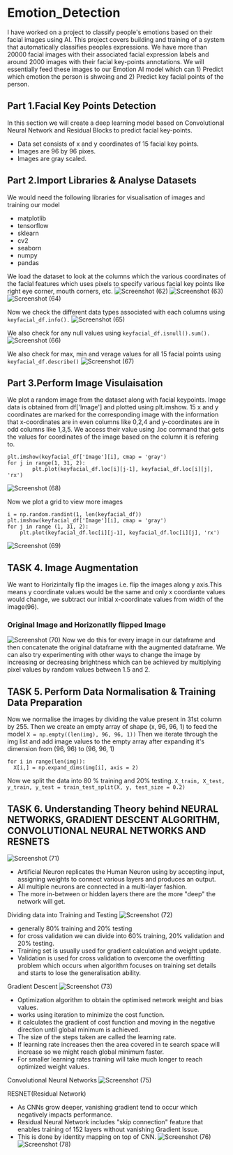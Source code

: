 # Emotion_Detection
I have worked on a project to classify people's emotions based on their facial images using AI. This project covers building and training of a system that automatically classifies peoples expressions. We have more than 20000 facial images with their associated facial expression labels and around 2000 images with their facial key-points annotations. We will essentially feed these images to our Emotion AI model which can 1) Predict which emotion the person is shwoing and 2) Predict key facial points of the person.

## Part 1.Facial Key Points Detection
In this section we will create a deep learning model based on Convolutional Neural Network and Residual Blocks to predict facial key-points.
- Data set consists of x and y coordinates of 15 facial key points.
- Images are 96 by 96 pixes.
- Images are gray scaled.


## Part 2.Import Libraries & Analyse Datasets
We would need the following libraries for visualisation of images and training our model
- matplotlib
- tensorflow
- sklearn
- cv2
- seaborn
- numpy
- pandas

We load the dataset to look at the columns which the various coordinates of the facial features which uses pixels to specify various facial key points like right eye corner, mouth corners, etc.
![Screenshot (62)](https://user-images.githubusercontent.com/70371572/130304115-925d1da2-26d2-4a2a-aa5b-35fef44c0260.png)
![Screenshot (63)](https://user-images.githubusercontent.com/70371572/130304141-46661b78-eeea-4f74-b6ff-e22a7b0f137e.png)
![Screenshot (64)](https://user-images.githubusercontent.com/70371572/130304149-4db162a4-61fd-4249-ad63-ca34d559619f.png)

Now we check the different data types associated with each columns using ```keyfacial_df.info().```
![Screenshot (65)](https://user-images.githubusercontent.com/70371572/130304248-41b43f0a-e9ff-4644-ae2e-5b89f7fe3958.png)

We also check for any null values using ```keyfacial_df.isnull().sum().```
![Screenshot (66)](https://user-images.githubusercontent.com/70371572/130304280-7da8e0b1-eedb-40ac-a9fb-bbca702d8f08.png)

We also check for max, min and verage values for all 15 facial points using ```keyfacial_df.describe()```
![Screenshot (67)](https://user-images.githubusercontent.com/70371572/130304391-94ffdc0d-8478-4b17-a451-0f22e06e254c.png)

## Part 3.Perform Image Visulaisation
We plot a random image from the dataset along with facial keypoints. Image data is obtained from df['Image'] and plotted using plt.imshow. 15 x and y coordinates are marked for the corresponding image with the information that x-coordinates are in even columns like 0,2,4 and y-coordinates are in odd columns like 1,3,5. We access their value using .loc command that gets the values for coordinates of the image based on the column it is refering to.

```i = np.random.randint(1, len(keyfacial_df))
plt.imshow(keyfacial_df['Image'][i], cmap = 'gray')
for j in range(1, 31, 2):
        plt.plot(keyfacial_df.loc[i][j-1], keyfacial_df.loc[i][j], 'rx')
```
        
![Screenshot (68)](https://user-images.githubusercontent.com/70371572/130304485-91dd9924-4d83-4e80-82f3-f3a09f8f01c5.png)

Now we plot a grid to view more images
```
i = np.random.randint(1, len(keyfacial_df))
plt.imshow(keyfacial_df['Image'][i], cmap = 'gray')
for j in range (1, 31, 2):
    plt.plot(keyfacial_df.loc[i][j-1], keyfacial_df.loc[i][j], 'rx')
```
![Screenshot (69)](https://user-images.githubusercontent.com/70371572/130304626-e9302820-c31e-48a4-bef2-e3262972d860.png)

## TASK 4. Image Augmentation
We want to Horizintally flip the images i.e.  flip the images along y axis.This means y coordinate values would be the same and only x coordiante values would change, we subtract our initial x-coordinate values from width of the image(96).

### Original Image and Horizonatlly flipped Image
![Screenshot (70)](https://user-images.githubusercontent.com/70371572/130325501-4adbae90-050e-4483-bc23-ca4a11eb225d.png)
Now we do this for every image in our dataframe and then concatenate the original dataframe with the augmented dataframe. We can also try experimenting with other ways to change the image by increasing or decreasing brightness which can be achieved by multiplying pixel values by random values between 1.5 and 2.

## TASK 5. Perform Data Normalisation & Training Data Preparation

Now we normalise the images by dividing the value present in 31st column by 255. Then we create an empty array of shape (x, 96, 96, 1) to feed the model
```X = np.empty((len(img), 96, 96, 1))```
Then we iterate through the img list and add image values to the empty array after expanding it's dimension from (96, 96) to (96, 96, 1)
```
for i in range(len(img)):
  X[i,] = np.expand_dims(img[i], axis = 2)
```
Now we split the data into 80 % training and 20% testing. 
```X_train, X_test, y_train, y_test = train_test_split(X, y, test_size = 0.2)```

## TASK 6. Understanding Theory behind NEURAL NETWORKS, GRADIENT DESCENT ALGORITHM, CONVOLUTIONAL NEURAL NETWORKS AND RESNETS

![Screenshot (71)](https://user-images.githubusercontent.com/70371572/130325538-6f293de7-1939-47d5-9051-bde20589b82e.png)
- Artificial Neuron replicates the Human Neuron using by accepting input, assigning weights to connect various layers and produces an output.
- All multiple neurons are connected in a multi-layer fashion.
- The more in-between or hidden layers there are the more "deep" the network will get.

Dividing data into Training and Testing
![Screenshot (72)](https://user-images.githubusercontent.com/70371572/130325563-ee69fa80-9231-4385-9bc6-0d946779c0ae.png)
- generally 80% training and 20% testing
- for cross validation we can divide into 60% training, 20% validation and 20% testing.
- Training set is usually used for gradient calculation and weight update.
- Validation is used for cross validation to overcome the overfitting problem which occurs when algorithm focuses on training set details and starts to lose the generalisation ability.

Gradient Descent 
![Screenshot (73)](https://user-images.githubusercontent.com/70371572/130325579-2279d1f1-a032-48cc-bc83-a6c6782a22a0.png)

- Optimization algorithm to obtain the optimised network weight and bias values.
- works using iteration to minimize the cost function.
- it calculates the gradient of cost function and moving in the negative direction until global minimum is achieved.
- The size of the steps taken are called the learning rate.
- If learning rate increases then the area covered in te search space will increase so we might reach global minimum faster.
- For smaller learning rates training will take much longer to reach optimized weight values.

Convolutional Neural Networks
![Screenshot (75)](https://user-images.githubusercontent.com/70371572/130325609-e14c4f0b-e6ee-4838-ad24-9a16a56f40b7.png)

RESNET(Residual Network)
- As CNNs grow deeper, vanishing gradient tend to occur which negatively impacts performance.
- Residual Neural Network includes "skip connection" feature that enables training of 152 layers without vanishing Gradient Issue.
- This is done by identity mapping on top of CNN.
![Screenshot (76)](https://user-images.githubusercontent.com/70371572/130325639-47074eb0-56a6-4502-99b6-fbd7a6d8f5e4.png)
![Screenshot (78)](https://user-images.githubusercontent.com/70371572/130325706-fbc60a8e-08a5-4ab7-844f-8f36cb7c131b.png)

